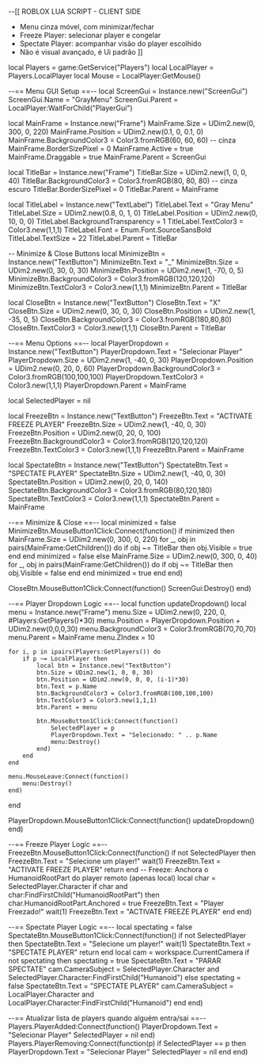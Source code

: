 --[[
  ROBLOX LUA SCRIPT - CLIENT SIDE
  - Menu cinza móvel, com minimizar/fechar
  - Freeze Player: selecionar player e congelar
  - Spectate Player: acompanhar visão do player escolhido
  - Não é visual avançado, é Ui padrão
]]

local Players = game:GetService("Players")
local LocalPlayer = Players.LocalPlayer
local Mouse = LocalPlayer:GetMouse()

--== Menu GUI Setup ==--
local ScreenGui = Instance.new("ScreenGui")
ScreenGui.Name = "GrayMenu"
ScreenGui.Parent = LocalPlayer:WaitForChild("PlayerGui")

local MainFrame = Instance.new("Frame")
MainFrame.Size = UDim2.new(0, 300, 0, 220)
MainFrame.Position = UDim2.new(0.1, 0, 0.1, 0)
MainFrame.BackgroundColor3 = Color3.fromRGB(60, 60, 60) -- cinza
MainFrame.BorderSizePixel = 0
MainFrame.Active = true
MainFrame.Draggable = true
MainFrame.Parent = ScreenGui

local TitleBar = Instance.new("Frame")
TitleBar.Size = UDim2.new(1, 0, 0, 40)
TitleBar.BackgroundColor3 = Color3.fromRGB(80, 80, 80) -- cinza escuro
TitleBar.BorderSizePixel = 0
TitleBar.Parent = MainFrame

local TitleLabel = Instance.new("TextLabel")
TitleLabel.Text = "Gray Menu"
TitleLabel.Size = UDim2.new(0.8, 0, 1, 0)
TitleLabel.Position = UDim2.new(0, 10, 0, 0)
TitleLabel.BackgroundTransparency = 1
TitleLabel.TextColor3 = Color3.new(1,1,1)
TitleLabel.Font = Enum.Font.SourceSansBold
TitleLabel.TextSize = 22
TitleLabel.Parent = TitleBar

-- Minimize & Close Buttons
local MinimizeBtn = Instance.new("TextButton")
MinimizeBtn.Text = "_"
MinimizeBtn.Size = UDim2.new(0, 30, 0, 30)
MinimizeBtn.Position = UDim2.new(1, -70, 0, 5)
MinimizeBtn.BackgroundColor3 = Color3.fromRGB(120,120,120)
MinimizeBtn.TextColor3 = Color3.new(1,1,1)
MinimizeBtn.Parent = TitleBar

local CloseBtn = Instance.new("TextButton")
CloseBtn.Text = "X"
CloseBtn.Size = UDim2.new(0, 30, 0, 30)
CloseBtn.Position = UDim2.new(1, -35, 0, 5)
CloseBtn.BackgroundColor3 = Color3.fromRGB(180,80,80)
CloseBtn.TextColor3 = Color3.new(1,1,1)
CloseBtn.Parent = TitleBar

--== Menu Options ==--
local PlayerDropdown = Instance.new("TextButton")
PlayerDropdown.Text = "Selecionar Player"
PlayerDropdown.Size = UDim2.new(1, -40, 0, 30)
PlayerDropdown.Position = UDim2.new(0, 20, 0, 60)
PlayerDropdown.BackgroundColor3 = Color3.fromRGB(100,100,100)
PlayerDropdown.TextColor3 = Color3.new(1,1,1)
PlayerDropdown.Parent = MainFrame

local SelectedPlayer = nil

local FreezeBtn = Instance.new("TextButton")
FreezeBtn.Text = "ACTIVATE FREEZE PLAYER"
FreezeBtn.Size = UDim2.new(1, -40, 0, 30)
FreezeBtn.Position = UDim2.new(0, 20, 0, 100)
FreezeBtn.BackgroundColor3 = Color3.fromRGB(120,120,120)
FreezeBtn.TextColor3 = Color3.new(1,1,1)
FreezeBtn.Parent = MainFrame

local SpectateBtn = Instance.new("TextButton")
SpectateBtn.Text = "SPECTATE PLAYER"
SpectateBtn.Size = UDim2.new(1, -40, 0, 30)
SpectateBtn.Position = UDim2.new(0, 20, 0, 140)
SpectateBtn.BackgroundColor3 = Color3.fromRGB(80,120,180)
SpectateBtn.TextColor3 = Color3.new(1,1,1)
SpectateBtn.Parent = MainFrame

--== Minimize & Close ==--
local minimized = false
MinimizeBtn.MouseButton1Click:Connect(function()
    if minimized then
        MainFrame.Size = UDim2.new(0, 300, 0, 220)
        for _, obj in pairs(MainFrame:GetChildren()) do
            if obj ~= TitleBar then obj.Visible = true end
        end
        minimized = false
    else
        MainFrame.Size = UDim2.new(0, 300, 0, 40)
        for _, obj in pairs(MainFrame:GetChildren()) do
            if obj ~= TitleBar then obj.Visible = false end
        end
        minimized = true
    end
end)

CloseBtn.MouseButton1Click:Connect(function()
    ScreenGui:Destroy()
end)

--== Player Dropdown Logic ==--
local function updateDropdown()
    local menu = Instance.new("Frame")
    menu.Size = UDim2.new(0, 220, 0, #Players:GetPlayers()*30)
    menu.Position = PlayerDropdown.Position + UDim2.new(0,0,0,30)
    menu.BackgroundColor3 = Color3.fromRGB(70,70,70)
    menu.Parent = MainFrame
    menu.ZIndex = 10

    for i, p in ipairs(Players:GetPlayers()) do
        if p ~= LocalPlayer then
            local btn = Instance.new("TextButton")
            btn.Size = UDim2.new(1, 0, 0, 30)
            btn.Position = UDim2.new(0, 0, 0, (i-1)*30)
            btn.Text = p.Name
            btn.BackgroundColor3 = Color3.fromRGB(100,100,100)
            btn.TextColor3 = Color3.new(1,1,1)
            btn.Parent = menu

            btn.MouseButton1Click:Connect(function()
                SelectedPlayer = p
                PlayerDropdown.Text = "Selecionado: " .. p.Name
                menu:Destroy()
            end)
        end
    end

    menu.MouseLeave:Connect(function()
        menu:Destroy()
    end)
end

PlayerDropdown.MouseButton1Click:Connect(function()
    updateDropdown()
end)

--== Freeze Player Logic ==--
FreezeBtn.MouseButton1Click:Connect(function()
    if not SelectedPlayer then
        FreezeBtn.Text = "Selecione um player!"
        wait(1)
        FreezeBtn.Text = "ACTIVATE FREEZE PLAYER"
        return
    end
    -- Freeze: Anchora o HumanoidRootPart do player remoto (apenas local)
    local char = SelectedPlayer.Character
    if char and char:FindFirstChild("HumanoidRootPart") then
        char.HumanoidRootPart.Anchored = true
        FreezeBtn.Text = "Player Freezado!"
        wait(1)
        FreezeBtn.Text = "ACTIVATE FREEZE PLAYER"
    end
end)

--== Spectate Player Logic ==--
local spectating = false
SpectateBtn.MouseButton1Click:Connect(function()
    if not SelectedPlayer then
        SpectateBtn.Text = "Selecione um player!"
        wait(1)
        SpectateBtn.Text = "SPECTATE PLAYER"
        return
    end
    local cam = workspace.CurrentCamera
    if not spectating then
        spectating = true
        SpectateBtn.Text = "PARAR SPECTATE"
        cam.CameraSubject = SelectedPlayer.Character and SelectedPlayer.Character:FindFirstChild("Humanoid")
    else
        spectating = false
        SpectateBtn.Text = "SPECTATE PLAYER"
        cam.CameraSubject = LocalPlayer.Character and LocalPlayer.Character:FindFirstChild("Humanoid")
    end
end)

--== Atualizar lista de players quando alguém entra/sai ==--
Players.PlayerAdded:Connect(function()
    PlayerDropdown.Text = "Selecionar Player"
    SelectedPlayer = nil
end)
Players.PlayerRemoving:Connect(function(p)
    if SelectedPlayer == p then
        PlayerDropdown.Text = "Selecionar Player"
        SelectedPlayer = nil
    end
end)
